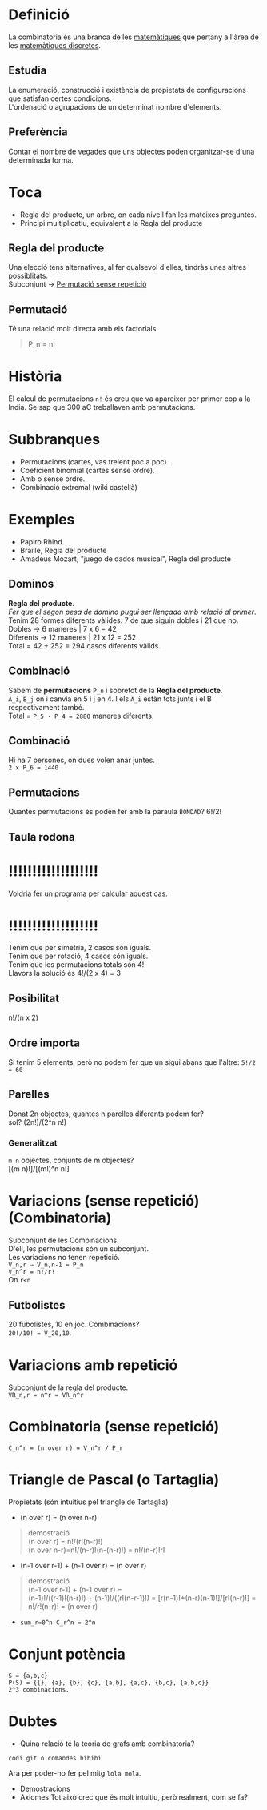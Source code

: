 Definició
=========
La combinatoria és una branca de les [matemàtiques](../../README.md) que pertany a
l'àrea de les [matemàtiques discretes](../README.md).<br>

Estudia
-------
La enumeració, construcció i existència de propietats de configuracions que satisfan certes condicions.<br>
L'ordenació o agrupacions de un determinat nombre d'elements.

Preferència
-----------
Contar el nombre de vegades que uns objectes poden organitzar-se d'una determinada forma.

Toca
====
- Regla del producte, un arbre, on cada nivell fan les mateixes preguntes.
- Principi multiplicatiu, equivalent a la Regla del producte

Regla del producte
------------------
Una elecció tens alternatives, al fer qualsevol d'elles, tindràs unes altres possiblitats.<br>
Subconjunt → [Permutació sense repetició](permutacio/README.md)

Permutació
----------
Té una relació molt directa amb els factorials. 
> P\_n = n!
# Història
El càlcul de permutacions `n!` és creu que va apareixer per primer cop a la India.
Se sap que 300 aC treballaven amb permutacions.

Subbranques
===========
- Permutacions (cartes, vas treient poc a poc).
- Coeficient binomial (cartes sense ordre).
- Amb o sense ordre.
- Combinació extremal (wiki castellà)


Exemples
========
- Papiro Rhind.
- Braille, Regla del producte
- Amadeus Mozart, "juego de dados musical", Regla del producte

Dominos
-------
**Regla del producte**.<br>
*Fer que el segon pesa de domino pugui ser llençada amb relació al primer*.<br>
Tenim 28 formes diferents vàlides. 7 de que siguin dobles i 21 que no.<br>
Dobles → 6 maneres | 7 x 6 = 42<br>
Diferents → 12 maneres | 21 x 12 = 252<br>
Total = 42 + 252 = 294 casos diferents vàlids.

Combinació
----------
Sabem de **permutacions** `P_n` i sobretot de la **Regla del producte**.<br>
`A_i`, `B_j` on i canvia en 5 i j en 4. I els `A_i` estàn tots junts i el B respectivament també.<br>
Total = `P_5 · P_4 = 2880` maneres diferents.

Combinació
----------
Hi ha 7 persones, on dues volen anar juntes.<br>
`2 x P_6 = 1440`

Permutacions
------------
Quantes permutacions és poden fer amb la paraula `BONDAD`?
6!/2!

Taula rodona
------------
# !!!!!!!!!!!!!!!!!!!
Voldria fer un programa per calcular aquest cas.
# !!!!!!!!!!!!!!!!!!!
Tenim que per simetria, 2 casos són iguals.<br>
Tenim que per rotació, 4 casos són iguals.<br>
Tenim que les permutacions totals són 4!.<br>
Llavors la solució és 4!/(2 x 4) = 3<br>
## Posibilitat
n!/(n x 2)

Ordre importa
-------------
Si tenim 5 elements, però no podem fer que un sigui abans que l'altre:
`5!/2 = 60`

Parelles
--------
Donat 2n objectes, quantes n parelles diferents podem fer?<br>
sol? (2n!)/(2^n n!)
### Generalitzat
`m n` objectes, conjunts de m objectes?<br>
[(m n)!]/[(m!)^n n!]

Variacions (sense repetició) (Combinatoria)
===========================================
Subconjunt de les Combinacions.<br>
D'ell, les permutacions són un subconjunt.<br>
Les variacions no tenen repetició.<br>
`V_n,r ⇒ V_n,n-1 = P_n`<br>
`V_n^r = n!/r!`<br>
On `r<n`

Futbolistes
-----------
20 fubolistes, 10 en joc. Combinacions?<br>
`20!/10! = V_20,10`.

Variacions amb repetició
========================
Subconjunt de la regla del producte.<br>
`VR_n,r = n^r = VR_n^r`

Combinatoria (sense repetició)
==============================
<!-- pagina 44 1_Combinatoria -->
`C_n^r = (n over r) = V_n^r / P_r`

Triangle de Pascal (o Tartaglia)
================================
<!-- Pàgina 53 1_Combinatoria -->
Propietats (són intuitius pel triangle de Tartaglia)
- (n over r) = (n over n-r)
> demostració<br>
> (n over r) = n!/(r!(n-r)!)<br>
> (n over n-r)=n!/(n-r)!(n-(n-r)!) = n!/(n-r)!r!
- (n-1 over r-1) + (n-1 over r) = (n over r)
> demostració<br>
> (n-1 over r-1) + (n-1 over r) =<br>
> (n-1)!/((r-1)!(n-r)!) + (n-1)!/((r!(n-r-1)!) = [r(n-1)!+(n-r)(n-1)!]/[r!(n-r)!] = n!/r!(n-r)! = (n over r)
- `sum_r=0^n C_r^n = 2^n`

Conjunt potència
================
<!-- Pàgina 62 -->
```
S = {a,b,c}
P(S) = {{}, {a}, {b}, {c}, {a,b}, {a,c}, {b,c}, {a,b,c}}
2^3 combinacions.
```

Dubtes
======
- Quina relació té la teoria de grafs amb combinatoria?
```
codi git o comandes hihihi
```
Ara per poder-ho fer pel mitg `lola mola`.

- Demostracions
- Axiomes
Tot això crec que és molt intuitiu, però realment, com se fa?
